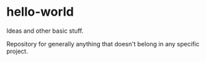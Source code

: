 # hello-world
Ideas and other basic stuff.

Repository for generally anything that doesn't belong in any specific project.
